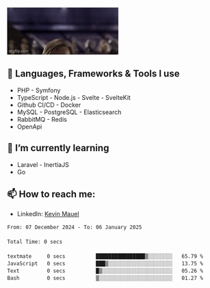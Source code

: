 ![Hello there!](banner.gif)

## 🤖 Languages, Frameworks & Tools I use
- PHP - Symfony
- TypeScript - Node.js - Svelte - SvelteKit
- Github CI/CD - Docker
- MySQL - PostgreSQL - Elasticsearch
- RabbitMQ - Redis
- OpenApi 

## 🌱 I’m currently learning
- Laravel - InertiaJS
- Go

## 📫 How to reach me:
- LinkedIn: [Kevin Mauel](https://www.linkedin.com/in/kevin-mauel/)

<!--START_SECTION:waka-->

```txt
From: 07 December 2024 - To: 06 January 2025

Total Time: 0 secs

textmate     0 secs          ████████████████▒░░░░░░░░   65.79 %
JavaScript   0 secs          ███▒░░░░░░░░░░░░░░░░░░░░░   13.75 %
Text         0 secs          █▒░░░░░░░░░░░░░░░░░░░░░░░   05.26 %
Bash         0 secs          ▒░░░░░░░░░░░░░░░░░░░░░░░░   01.27 %
```

<!--END_SECTION:waka-->
